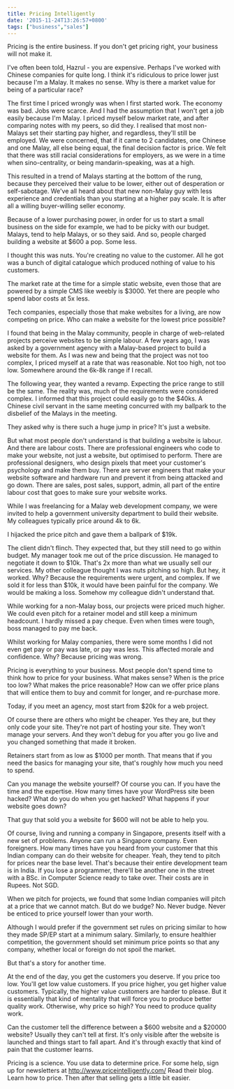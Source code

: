 ```yaml
---
title: Pricing Intelligently
date: '2015-11-24T13:26:57+0800'
tags: ["business","sales"]
---
```

<p>Pricing is the entire business. If you don't get pricing right, your business will not make it.</p>
<p>I've often been told, Hazrul - you are expensive. Perhaps I've worked with Chinese companies for quite long. I think it's ridiculous to price lower just because I'm a Malay. It makes no sense. Why is there a market value for being of a particular race?</p>
<p>The first time I priced wrongly was when I first started work. The economy was bad. Jobs were scarce. And I had the assumption that I won't get a job easily because I'm Malay. I priced myself below market rate, and after comparing notes with my peers, so did they. I realised that most non-Malays set their starting pay higher, and regardless, they'll still be employed. We were concerned, that if it came to 2 candidates, one Chinese and one Malay, all else being equal, the final decision factor is price. We felt that there was still racial considerations for employers, as we were in a time when sino-centrality, or being mandarin-speaking, was at a high.</p>
<p>This resulted in a trend of Malays starting at the bottom of the rung, because they perceived their value to be lower, either out of desperation or self-sabotage. We've all heard about that new non-Malay guy with less experience and credentials than you starting at a higher pay scale. It is after all a willing buyer-willing seller economy.</p>
<p>Because of a lower purchasing power, in order for us to start a small business on the side for example, we had to be picky with our budget. Malays, tend to help Malays, or so they said. And so, people charged building a website at $600 a pop. Some less.</p>
<p>I thought this was nuts. You're creating no value to the customer. All he got was a bunch of digital catalogue which produced nothing of value to his customers.</p>
<p>The market rate at the time for a simple static website, even those that are powered by a simple CMS like weebly is $3000. Yet there are people who spend labor costs at 5x less.</p>
<p>Tech companies, especially those that make websites for a living, are now competing on price. Who can make a website for the lowest price possible?</p>
<p>I found that being in the Malay community, people in charge of web-related projects perceive websites to be simple labour. A few years ago, I was asked by a government agency with a Malay-based project to build a website for them. As I was new and being that the project was not too complex, I priced myself at a rate that was reasonable. Not too high, not too low. Somewhere around the 6k-8k range if I recall.</p>
<p>The following year, they wanted a revamp. Expecting the price range to still be the same. The reality was, much of the requirements were considered complex. I informed that this project could easily go to the $40ks. A Chinese civil servant in the same meeting concurred with my ballpark to the disbelief of the Malays in the meeting.</p>
<p>They asked why is there such a huge jump in price? It's just a website.</p>
<p>But what most people don't understand is that building a website is labour. And there are labour costs. There are professional engineers who code to make your website, not just a website, but optimised to perform. There are professional designers, who design pixels that meet your customer's psychology and make them buy. There are server engineers that make your website software and hardware run and prevent it from being attacked and go down. There are sales, post sales, support, admin, all part of the entire labour cost that goes to make sure your website works.</p>
<p>While I was freelancing for a Malay web development company, we were invited to help a government university department to build their website. My colleagues typically price around 4k to 6k.</p>
<p>I hijacked the price pitch and gave them a ballpark of $19k.</p>
<p>The client didn't flinch. They expected that, but they still need to go within budget. My manager took me out of the price discussion. He managed to negotiate it down to $10k. That's 2x more than what we usually sell our services. My other colleague thought I was nuts pitching so high. But hey, it worked. Why? Because the requirements were urgent, and complex. If we sold it for less than $10k, it would have been painful for the company. We would be making a loss. Somehow my colleague didn't understand that.</p>
<p>While working for a non-Malay boss, our projects were priced much higher. We could even pitch for a retainer model and still keep a minimum headcount. I hardly missed a pay cheque. Even when times were tough, boss managed to pay me back.</p>
<p>Whilst working for Malay companies, there were some months I did not even get pay or pay was late, or pay was less. This affected morale and confidence. Why? Because pricing was wrong.</p>
<p>Pricing is everything to your business. Most people don't spend time to think how to price for your business. What makes sense? When is the price too low? What makes the price reasonable? How can we offer price plans that will entice them to buy and commit for longer, and re-purchase more.</p>
<p>Today, if you meet an agency, most start from $20k for a web project.</p>
<p>Of course there are others who might be cheaper. Yes they are, but they only code your site. They're not part of hosting your site. They won't manage your servers. And they won't debug for you after you go live and you changed something that made it broken.</p>
<p>Retainers start from as low as $1000 per month. That means that if you need the basics for managing your site, that's roughly how much you need to spend.</p>
<p>Can you manage the website yourself? Of course you can. If you have the time and the expertise. How many times have your WordPress site been hacked? What do you do when you get hacked? What happens if your website goes down?</p>
<p>That guy that sold you a website for $600 will not be able to help you.</p>
<p>Of course, living and running a company in Singapore, presents itself with a new set of problems. Anyone can run a Singapore company. Even foreigners. How many times have you heard from your customer that this Indian company can do their website for cheaper. Yeah, they tend to pitch for prices near the base level. That's because their entire development team is in India. If you lose a programmer, there'll be another one in the street with a BSc. in Computer Science ready to take over. Their costs are in Rupees. Not SGD.</p>
<p>When we pitch for projects, we found that some Indian companies will pitch at a price that we cannot match. But do we budge? No. Never budge. Never be enticed to price yourself lower than your worth.</p>
<p>Although I would prefer if the government set rules on pricing similar to how they made SP/EP start at a minimum salary. Similarly, to ensure healthier competition, the government should set minimum price points so that any company, whether local or foreign do not spoil the market.</p>
<p>But that's a story for another time.</p>
<p>At the end of the day, you get the customers you deserve. If you price too low. You'll get low value customers. If you price higher, you get higher value customers. Typically, the higher value customers are harder to please. But it is essentially that kind of mentality that will force you to produce better quality work. Otherwise, why price so high? You need to produce quality work.</p>
<p>Can the customer tell the difference between a $600 website and a $20000 website? Usually they can't tell at first. It's only visible after the website is launched and things start to fall apart. And it's through exactly that kind of pain that the customer learns.</p>
<p>Pricing is a science. You use data to determine price. For some help, sign up for newsletters at <a href="http://www.priceintelligently.com/" target="_blank" rel="nofollow">http://www.priceintelligently.com/</a> Read their blog. Learn how to price. Then after that selling gets a little bit easier.</p>
